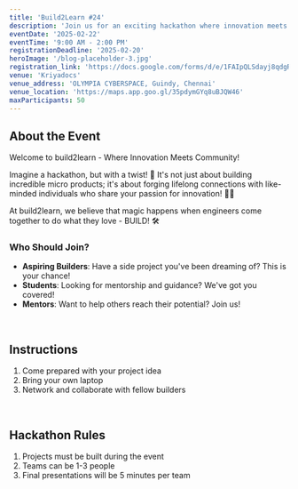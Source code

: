 ```yaml
---
title: 'Build2Learn #24'
description: 'Join us for an exciting hackathon where innovation meets community!'
eventDate: '2025-02-22'
eventTime: '9:00 AM - 2:00 PM'
registrationDeadline: '2025-02-20'
heroImage: '/blog-placeholder-3.jpg'
registration_link: 'https://docs.google.com/forms/d/e/1FAIpQLSdayj8qdgRAgsJMMUAAutan9zcxdsylZnpm7iaFoT1ZDTvY-A/closedform'
venue: 'Kriyadocs'
venue_address: 'OLYMPIA CYBERSPACE, Guindy, Chennai'
venue_location: 'https://maps.app.goo.gl/35pdymGYq8uBJQW46'
maxParticipants: 50
---
```


## About the Event

Welcome to build2learn - Where Innovation Meets Community!

Imagine a hackathon, but with a twist! 🤔 It's not just about building incredible micro products; it's about forging lifelong connections with like-minded individuals who share your passion for innovation! 🤝💡

At build2learn, we believe that magic happens when engineers come together to do what they love - BUILD! 🛠

### Who Should Join?

- **Aspiring Builders**: Have a side project you've been dreaming of? This is your chance!
- **Students**: Looking for mentorship and guidance? We've got you covered!
- **Mentors**: Want to help others reach their potential? Join us!

<br />

## Instructions

1. Come prepared with your project idea
2. Bring your own laptop
3. Network and collaborate with fellow builders

<br />

## Hackathon Rules

1. Projects must be built during the event
2. Teams can be 1-3 people
3. Final presentations will be 5 minutes per team
